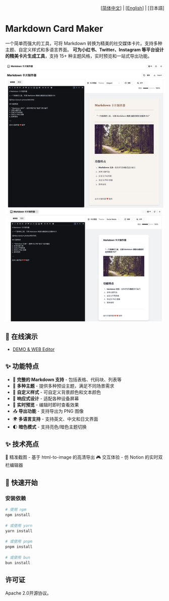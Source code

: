 
<div align="right">
  [<a href="./README.md">简体中文</a>] | [<a href="./README_EN.md">English</a>] | [日本語]
</div>

# Markdown Card Maker

一个简单而强大的工具，可将 Markdown 转换为精美的社交媒体卡片。支持多种主题、自定义样式和多语言界面。
**可为小红书、Twitter、Instagram 等平台设计的精美卡片生成工具**，支持 15+ 种主题风格，实时预览和一站式导出功能。

![项目预览图_1](./public/images/screenshots/screenshots_1.jpg)
![项目预览图_2](./public/images/screenshots/screenshots_2.jpg)

## 🔗 在线演示

- [DEMO & WEB Editor](https://md.jingtu-tech.com)

## ✨ 功能特点

- 📝 **完整的 Markdown 支持** - 包括表格、代码块、列表等
- 🎨 **多种主题** - 提供多种预设主题，满足不同场景需求
- 🌈 **自定义样式** - 可自定义背景颜色和文本颜色
- 📱 **响应式设计** - 适配各种设备屏幕
- 🔄 **实时预览** - 编辑时即时查看效果
- 📤 **导出功能** - 支持导出为 PNG 图像
- 🌍 **多语言支持** - 支持英文、中文和日文界面
- 🌓 **暗色模式** - 支持亮色/暗色主题切换

## ✨ 技术亮点
📸 精准截图 - 基于 html-to-image 的高清导出
🎮 交互体验 - 仿 Notion 的实时双栏编辑器

## 🚀 快速开始

### 安装依赖

```bash
# 使用 npm
npm install

# 或使用 yarn
yarn install

# 或使用 pnpm
pnpm install

# 或使用 bun
bun install
```

## 许可证

Apache 2.0开源协议。
